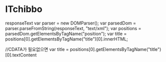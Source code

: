 # ITchibbo

responseText
var parser = new DOMParser();
var parsedDom = parser.parseFromString(responseText, "text/xml");
var positions = parsedDom.getElementsByTagName("position");
var title = positions[0].getElementsByTagName("title")[0].innerHTML;

//CDATA가 필요없으면
var title = positions[0].getElementsByTagName("title")[0].textContent
